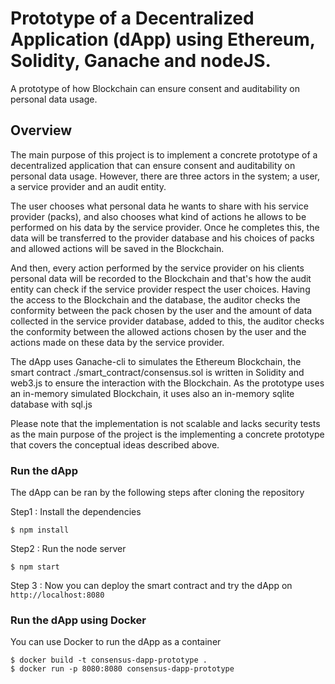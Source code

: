 # Prototype of a Decentralized Application (dApp) using Ethereum, Solidity, Ganache and nodeJS.
A prototype of how Blockchain can ensure consent and auditability on personal data usage.

## Overview
The main purpose of this project is to implement a concrete prototype of a decentralized application that can ensure consent and auditability on personal data usage. However, there are three actors in the system; a user, a service provider and an audit entity.

The user chooses what personal data he wants to share with his service provider (packs), and also chooses what kind of actions he allows to be performed on his data by the service provider. Once he completes this, the data will be transferred to the provider database and his choices of packs and allowed actions will be saved in the Blockchain.

And then, every action performed by the service provider on his clients personal data will be recorded to the Blockchain and that's how the audit entity can check if the service provider respect the user choices. Having the access to the Blockchain and the database, the auditor checks the conformity between the pack chosen by the user and the amount of data collected in the service provider database, added to this, the auditor checks the conformity between the allowed actions chosen by the user and the actions made on these data by the service provider.


The dApp uses Ganache-cli to simulates the Ethereum Blockchain, the smart contract ./smart_contract/consensus.sol is written in Solidity and web3.js to ensure the interaction with the Blockchain. As the prototype uses an in-memory simulated Blockchain, it uses also an in-memory sqlite database with sql.js


Please note that the implementation is not scalable and lacks security tests as the main purpose of the project is the implementing a concrete prototype that covers the conceptual ideas described above.

### Run the dApp
The dApp can be ran by the following steps after cloning the repository


Step1 : Install the dependencies
```
$ npm install
```
Step2 : Run the node server
```
$ npm start
```
Step 3 : Now you can deploy the smart contract and try the dApp on `http://localhost:8080`


### Run the dApp using Docker
You can use Docker to run the dApp as a container
```
$ docker build -t consensus-dapp-prototype .
$ docker run -p 8080:8080 consensus-dapp-prototype
```
